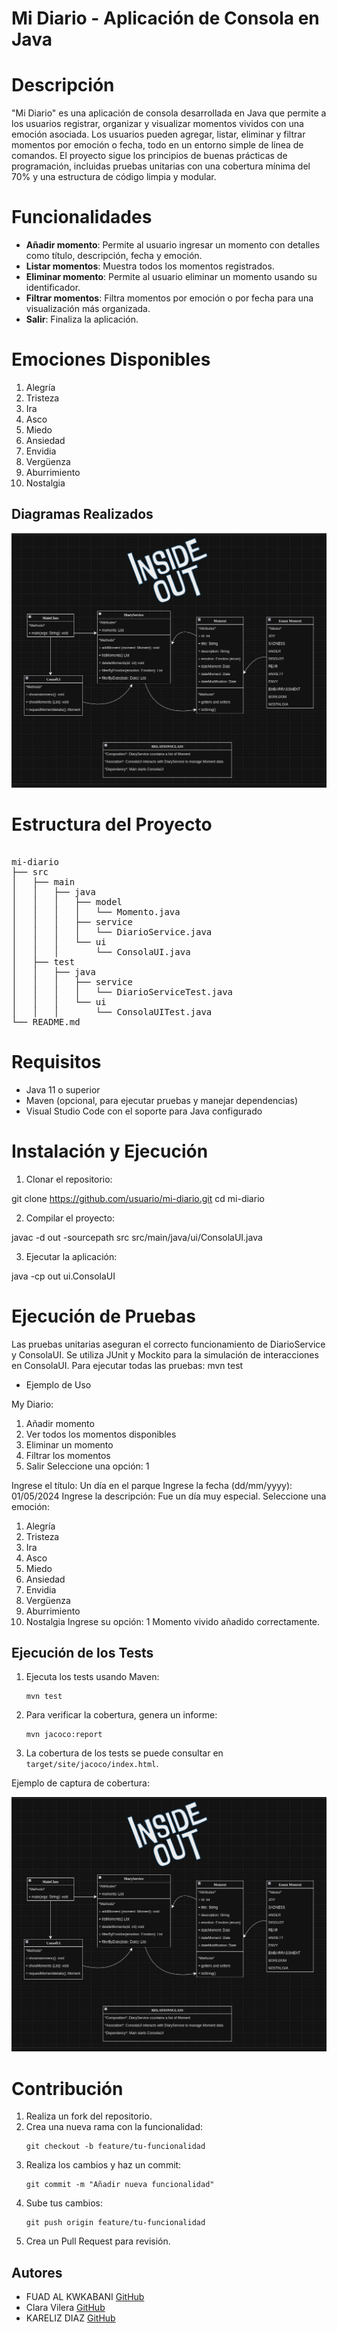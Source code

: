 # Mi Diario - Aplicación de Consola en Java
# Descripción
"Mi Diario" es una aplicación de consola desarrollada en Java que permite a los usuarios registrar, organizar y visualizar momentos vividos con una emoción asociada. Los usuarios pueden agregar, listar, eliminar y filtrar momentos por emoción o fecha, todo en un entorno simple de línea de comandos. El proyecto sigue los principios de buenas prácticas de programación, incluidas pruebas unitarias con una cobertura mínima del 70% y una estructura de código limpia y modular.
# Funcionalidades
<ul>
    <li><strong>Añadir momento</strong>: Permite al usuario ingresar un momento con detalles como título, descripción, fecha y emoción.</li>
    <li><strong>Listar momentos</strong>: Muestra todos los momentos registrados.</li>
    <li><strong>Eliminar momento</strong>: Permite al usuario eliminar un momento usando su identificador.</li>
    <li><strong>Filtrar momentos</strong>: Filtra momentos por emoción o por fecha para una visualización más organizada.</li>
    <li><strong>Salir</strong>: Finaliza la aplicación.</li>
</ul>

# Emociones Disponibles
<ol>
    <li>Alegría</li>
    <li>Tristeza</li>
    <li>Ira</li>
    <li>Asco</li>
    <li>Miedo</li>
    <li>Ansiedad</li>
    <li>Envidia</li>
    <li>Vergüenza</li>
    <li>Aburrimiento</li>
    <li>Nostalgia</li>
</ol>

<h2>Diagramas Realizados</h2>

<img src="/foto/Captura desde 2024-11-07 15-35-39.png" alt="Diagrama de flujo" />


# Estructura del Proyecto
<pre>

mi-diario
├── src
│   ├── main
│   │   ├── java
│   │   │   ├── model
│   │   │   │   └── Momento.java
│   │   │   ├── service
│   │   │   │   └── DiarioService.java
│   │   │   └── ui
│   │   │       └── ConsolaUI.java
│   ├── test
│   │   ├── java
│   │   │   ├── service
│   │   │   │   └── DiarioServiceTest.java
│   │   │   └── ui
│   │   │       └── ConsolaUITest.java
└── README.md
</pre>



# Requisitos
<ul>
    <li>Java 11 o superior</li>
    <li>Maven (opcional, para ejecutar pruebas y manejar dependencias)</li>
    <li>Visual Studio Code con el soporte para Java configurado</li>
</ul>

# Instalación y Ejecución
1. Clonar el repositorio:


git clone https://github.com/usuario/mi-diario.git
cd mi-diario

2. Compilar el proyecto:

javac -d out -sourcepath src src/main/java/ui/ConsolaUI.java

3. Ejecutar la aplicación:

java -cp out ui.ConsolaUI

# Ejecución de Pruebas
Las pruebas unitarias aseguran el correcto funcionamiento de DiarioService y ConsolaUI. Se utiliza JUnit y Mockito para la simulación de interacciones en ConsolaUI.
Para ejecutar todas las pruebas:
mvn test

* Ejemplo de Uso

My Diario:
1. Añadir momento
2. Ver todos los momentos disponibles
3. Eliminar un momento
4. Filtrar los momentos
5. Salir
Seleccione una opción: 1

Ingrese el título: Un día en el parque
Ingrese la fecha (dd/mm/yyyy): 01/05/2024
Ingrese la descripción: Fue un día muy especial.
Seleccione una emoción:
1. Alegría
2. Tristeza
3. Ira
4. Asco
5. Miedo
6. Ansiedad
7. Envidia
8. Vergüenza
9. Aburrimiento
10. Nostalgia
Ingrese su opción: 1
Momento vivido añadido correctamente.

<h2>Ejecución de los Tests</h2>
<ol>
    <li>Ejecuta los tests usando Maven:
        <pre><code>mvn test</code></pre>
    </li>
    <li>Para verificar la cobertura, genera un informe:
        <pre><code>mvn jacoco:report</code></pre>
    </li>
    <li>La cobertura de los tests se puede consultar en <code>target/site/jacoco/index.html</code>.</li>
</ol>
<p>Ejemplo de captura de cobertura:</p>
<img src="/foto/Captura desde 2024-11-07 15-35-39.png" alt="Captura de cobertura de pruebas" />

# Contribución
<ol>
    <li>Realiza un fork del repositorio.</li>
    <li>Crea una nueva rama con la funcionalidad:
        <pre><code>git checkout -b feature/tu-funcionalidad</code></pre>
    </li>
    <li>Realiza los cambios y haz un commit:
        <pre><code>git commit -m "Añadir nueva funcionalidad"</code></pre>
    </li>
    <li>Sube tus cambios:
        <pre><code>git push origin feature/tu-funcionalidad</code></pre>
    </li>
    <li>Crea un Pull Request para revisión.</li>
</ol>

<h2>Autores</h2>
<ul>
    <li>FUAD AL KWKABANI  <a href="https://github.com/Fuad-Alkwkabani">GitHub</a></li>
    <li>Clara Vilera <a href="https://github.com/Claravilera">GitHub</a></li>
    <li> KARELIZ DIAZ  <a href="https://github.com/KARELIZ01">GitHub</a></li>
</ul>
